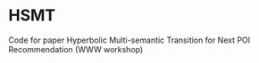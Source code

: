 # HSMT
Code for paper Hyperbolic Multi-semantic Transition for Next POI Recommendation (WWW workshop)
